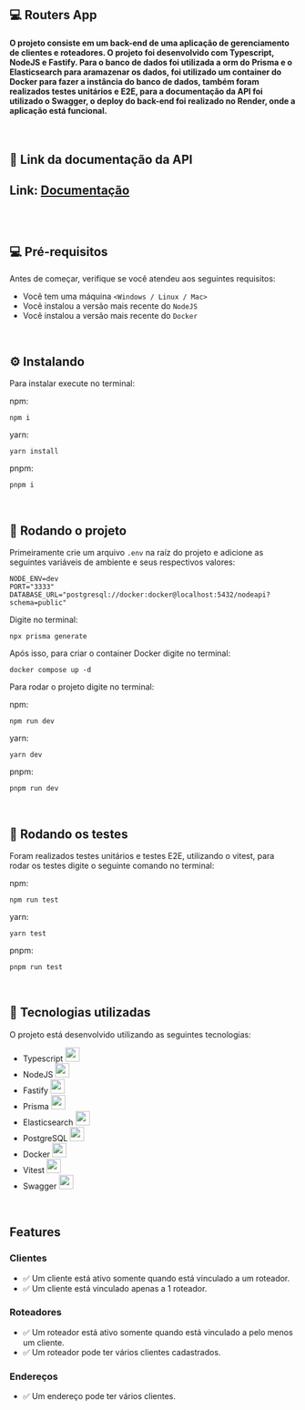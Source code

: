 ## 💻 Routers App 

<h4>O projeto consiste em um back-end de uma aplicação de gerenciamento de clientes e roteadores. O projeto foi desenvolvido com Typescript, NodeJS e Fastify.
Para o banco de dados foi utilizada a orm do Prisma e o Elasticsearch para aramazenar os dados, foi utilizado um container do Docker para fazer a instância do banco de dados, também foram realizados testes unitários e E2E, para a documentação da API foi utilizado o Swagger, o deploy do back-end foi realizado no Render, onde a aplicação está funcional.</h4>


<br/>

## 📗 Link da documentação da API

<h2>Link: <a href="https://api-node-3q8n.onrender.com/docs" target="_blank" rel="external">Documentação</a></h2>

<br/>
<br/>

## 💻 Pré-requisitos

Antes de começar, verifique se você atendeu aos seguintes requisitos:
* Você tem uma máquina `<Windows / Linux / Mac>`
* Você instalou a versão mais recente do `NodeJS`
* Você instalou a versão mais recente do `Docker`
<br/>


## ⚙️ Instalando

Para instalar execute no terminal:

npm:
```
npm i
```

yarn:
```
yarn install
```

pnpm:
```
pnpm i
```

<br/>

## 🚀 Rodando o projeto

Primeiramente crie um arquivo ```.env``` na raíz do projeto e adicione as seguintes variáveis de ambiente e seus respectivos valores:

```
NODE_ENV=dev
PORT="3333"
DATABASE_URL="postgresql://docker:docker@localhost:5432/nodeapi?schema=public"
```


Digite no terminal:

```
npx prisma generate
```


Após isso, para criar o container Docker digite no terminal:

```
docker compose up -d
```


Para rodar o projeto digite no terminal:

npm:
```
npm run dev
```
yarn:
```
yarn dev
```

pnpm:
```
pnpm run dev
```

<br/>


## 🧪 Rodando os testes

Foram realizados testes unitários e testes E2E, utilizando o vitest, para rodar os testes digite o seguinte comando no terminal:

npm:
```
npm run test
```
yarn:
```
yarn test
```

pnpm:
```
pnpm run test
```

<br/>

## 🚀 Tecnologias utilizadas

O projeto está desenvolvido utilizando as seguintes tecnologias:

- Typescript <img width="25px" height="25px" src="https://cdn.jsdelivr.net/gh/devicons/devicon@latest/icons/typescript/typescript-original.svg" />
- NodeJS <img width="25px" height="25px" src="https://cdn.jsdelivr.net/gh/devicons/devicon@latest/icons/nodejs/nodejs-original.svg" />
- Fastify <img width="25px" height="25px" src="https://cdn.jsdelivr.net/gh/devicons/devicon@latest/icons/fastify/fastify-original.svg" />
- Prisma <img width="25px" height="25px" src="https://cdn.jsdelivr.net/gh/devicons/devicon@latest/icons/prisma/prisma-original.svg" />
- Elasticsearch <img width="25px" height="25px" src="https://cdn.jsdelivr.net/gh/devicons/devicon@latest/icons/elasticsearch/elasticsearch-original.svg" />
- PostgreSQL <img width="25px" height="25px" src="https://cdn.jsdelivr.net/gh/devicons/devicon@latest/icons/postgresql/postgresql-original.svg" />
- Docker <img width="25px" height="25px" src="https://cdn.jsdelivr.net/gh/devicons/devicon@latest/icons/docker/docker-original.svg" />
- Vitest <img width="25px" height="25px" src="https://cdn.jsdelivr.net/gh/devicons/devicon@latest/icons/vitest/vitest-original.svg" />
- Swagger <img width="25px" height="25px" src="https://cdn.jsdelivr.net/gh/devicons/devicon@latest/icons/swagger/swagger-original.svg" />


<br/>

## Features

### Clientes

- ✅ Um cliente está ativo somente quando está vinculado a um roteador.
- ✅ Um cliente está vinculado apenas a 1 roteador.

### Roteadores

- ✅ Um roteador está ativo somente quando está vinculado a pelo menos um cliente.
- ✅ Um roteador pode ter vários clientes cadastrados.

### Endereços

- ✅ Um endereço pode ter vários clientes.
